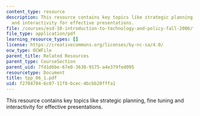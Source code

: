 ```yaml
---
content_type: resource
description: This resource contains key topics like strategic planning, fine tuning
  and interactivity for effective presentations.
file: /courses/esd-10-introduction-to-technology-and-policy-fall-2006/f27047046c0711f8bcec4bcbb20fffa1_tpp_06_1.pdf
file_type: application/pdf
learning_resource_types: []
license: https://creativecommons.org/licenses/by-nc-sa/4.0/
ocw_type: OCWFile
parent_title: Related Resources
parent_type: CourseSection
parent_uid: 7fd1d6be-67e0-3630-9175-a4e379fed095
resourcetype: Document
title: tpp_06_1.pdf
uid: f2704704-6c07-11f8-bcec-4bcbb20fffa1
---
```

This resource contains key topics like strategic planning, fine tuning and interactivity for effective presentations.